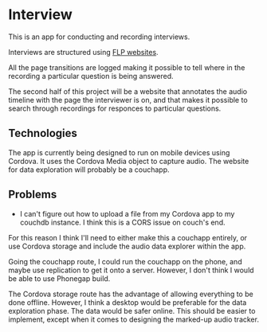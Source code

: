 Interview
=========

This is an app for conducting and recording interviews.

Interviews are structured using [FLP websites](https://github.com/nathanathan/FeelsLikePHP).

All the page transitions are logged making it possible to tell where in the recording a particular question is being answered.

The second half of this project will be a website that annotates the audio timeline with the page the interviewer is on,
and that makes it possible to search through recordings for responces to particular questions.

Technologies
------------

The app is currently being designed to run on mobile devices using Cordova.
It uses the Cordova Media object to capture audio.
The website for data exploration will probably be a couchapp.

Problems
--------

* I can't figure out how to upload a file from my Cordova app to my couchdb instance.
I think this is a CORS issue on couch's end.

For this reason I think I'll need to either make this a couchapp entirely,
or use Cordova storage and include the audio data explorer within the app.

Going the couchapp route, I could run the couchapp on the phone, and maybe use replication to get it onto a server. However, I don't think I would be able to use Phonegap build.

The Cordova storage route has the advantage of allowing everything to be done offline. However, I think a desktop would be preferable for the data exploration phase. The data would be safer online. This should be easier to implement, except when it comes to designing the marked-up audio tracker.
